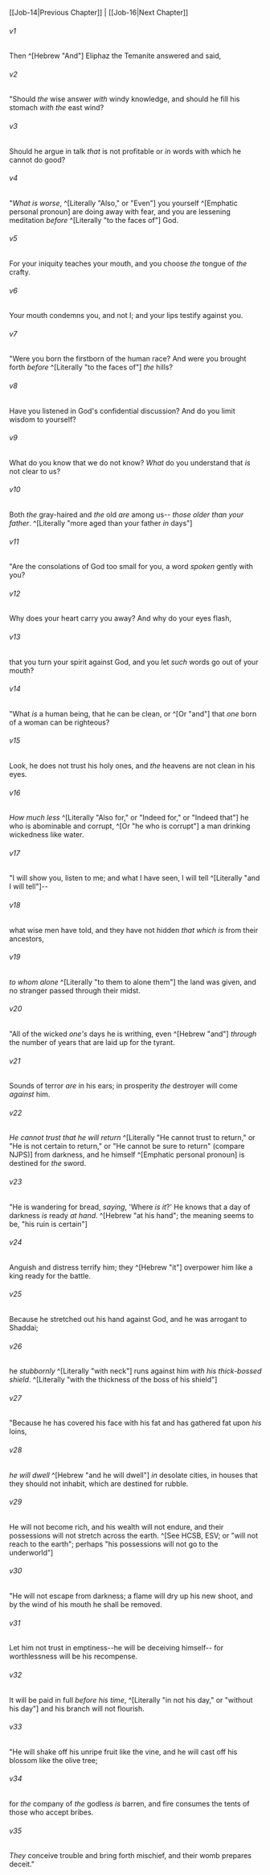 ﻿---
aliases:
  - Job 15
---

[[Job-14|Previous Chapter]] | [[Job-16|Next Chapter]]

###### v1
Then ^[Hebrew "And"] Eliphaz the Temanite answered and said,

###### v2
"Should _the_ wise answer _with_ windy knowledge,
and should he fill his stomach _with the_ east wind?

###### v3
Should he argue in talk _that_ is not profitable
or _in_ words with which he cannot do good?

###### v4
"_What is worse_, ^[Literally "Also," or "Even"] you yourself ^[Emphatic personal pronoun] are doing away with fear,
and you are lessening meditation _before_ ^[Literally "to the faces of"] God.

###### v5
For your iniquity teaches your mouth,
and you choose _the_ tongue of _the_ crafty.

###### v6
Your mouth condemns you, and not I;
and your lips testify against you.

###### v7
"Were you born the firstborn of the human race?
And were you brought forth _before_ ^[Literally "to the faces of"] _the_ hills?

###### v8
Have you listened in God's confidential discussion?
And do you limit wisdom to yourself?

###### v9
What do you know that we do not know?
_What_ do you understand that _is_ not clear to us?

###### v10
Both _the_ gray-haired and _the_ old _are_ among us--
_those older than your father_. ^[Literally "more aged than your father _in_ days"]

###### v11
"Are the consolations of God too small for you,
a word _spoken_ gently with you?

###### v12
Why does your heart carry you away?
And why do your eyes flash,

###### v13
that you turn your spirit against God,
and you let _such_ words go out of your mouth?

###### v14
"What _is_ a human being, that he can be clean,
or ^[Or "and"] that _one_ born of a woman can be righteous?

###### v15
Look, he does not trust his holy ones,
and _the_ heavens are not clean in his eyes.

###### v16
_How much less_ ^[Literally "Also for," or "Indeed for," or "Indeed that"] he who is abominable and corrupt, ^[Or "he who is corrupt"]
a man drinking wickedness like water.

###### v17
"I will show you, listen to me;
and what I have seen, I will tell ^[Literally "and I will tell"]--

###### v18
what wise men have told,
and they have not hidden _that which is_ from their ancestors,

###### v19
_to whom alone_ ^[Literally "to them to alone them"] the land was given,
and no stranger passed through their midst.

###### v20
"All of the wicked _one's_ days he is writhing,
even ^[Hebrew "and"] _through_ the number of years that are laid up for the tyrant.

###### v21
Sounds of terror _are_ in his ears;
in prosperity _the_ destroyer will come _against_ him.

###### v22
_He cannot trust that he will return_ ^[Literally "He cannot trust to return," or "He is not certain to return," or "He cannot be sure to return" (compare NJPS)] from darkness,
and he himself ^[Emphatic personal pronoun] is destined for _the_ sword.

###### v23
"He is wandering for bread, _saying_, 'Where _is it_?'
He knows that a day of darkness _is_ ready _at hand_. ^[Hebrew "at his hand"; the meaning seems to be, "his ruin is certain"]

###### v24
Anguish and distress terrify him;
they ^[Hebrew "it"] overpower him like a king ready for the battle.

###### v25
Because he stretched out his hand against God,
and he was arrogant to Shaddai;

###### v26
he _stubbornly_ ^[Literally "with neck"] runs against him
_with his thick-bossed shield_. ^[Literally "with the thickness of the boss of his shield"]

###### v27
"Because he has covered his face with his fat
and has gathered fat upon _his_ loins,

###### v28
_he will dwell_ ^[Hebrew "and he will dwell"] _in_ desolate cities,
in houses that they should not inhabit,
which are destined for rubble.

###### v29
He will not become rich, and his wealth will not endure,
and their possessions will not stretch across the earth. ^[See HCSB, ESV; or "will not reach to the earth"; perhaps "his possessions will not go to the underworld"]

###### v30
"He will not escape from darkness;
a flame will dry up his new shoot,
and by the wind of his mouth he shall be removed.

###### v31
Let him not trust in emptiness--he will be deceiving himself--
for worthlessness will be his recompense.

###### v32
It will be paid in full _before his time_, ^[Literally "in not his day," or "without his day"]
and his branch will not flourish.

###### v33
"He will shake off his unripe fruit like the vine,
and he will cast off his blossom like the olive tree;

###### v34
for _the_ company of _the_ godless _is_ barren,
and fire consumes the tents of those who accept bribes.

###### v35
_They_ conceive trouble and bring forth mischief,
and their womb prepares deceit."